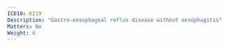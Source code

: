 ```yaml
---
ICD10: K219
Description: "Gastro-oesophageal reflux disease without oesophagitis"
Matters: No
Weight: 0
---
```

